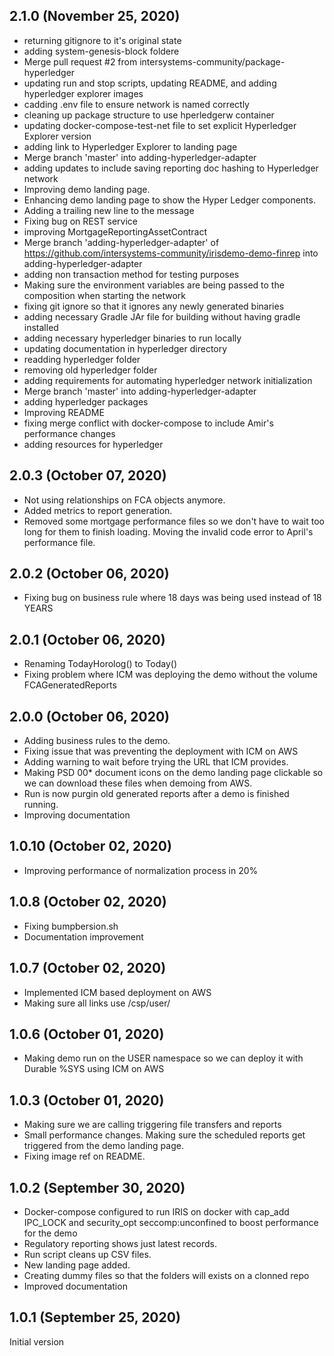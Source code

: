 ## 2.1.0 (November 25, 2020)
  - returning gitignore to it's original state
  - adding system-genesis-block foldere
  - Merge pull request #2 from intersystems-community/package-hyperledger
  - updating run and stop scripts, updating README, and adding hyperledger explorer images
  - cadding .env file to ensure network is named correctly
  - cleaning up package structure to use hperledgerw container
  - updating docker-compose-test-net file to set explicit Hyperledger Explorer version
  - adding link to Hyperledger Explorer to landing page
  - Merge branch 'master' into adding-hyperledger-adapter
  - adding updates to include saving reporting doc hashing to Hyperledger network
  - Improving demo landing page.
  - Enhancing demo landing page to show the Hyper Ledger components.
  - Adding a trailing new line to the message
  - Fixing bug on REST service
  - improving MortgageReportingAssetContract
  - Merge branch 'adding-hyperledger-adapter' of https://github.com/intersystems-community/irisdemo-demo-finrep into adding-hyperledger-adapter
  - adding non transaction method for testing purposes
  - Making sure the environment variables are being passed to the composition when starting the network
  - fixing git ignore so that it ignores any newly generated binaries
  - adding necessary Gradle JAr file for building without having gradle installed
  - adding necessary hyperledger binaries to run locally
  - updating documentation in hyperledger directory
  - readding hyperledger folder
  - removing old hyperledger folder
  - adding requirements for automating hyperledger network initialization
  - Merge branch 'master' into adding-hyperledger-adapter
  - adding hyperledger packages
  - Improving README
  - fixing merge conflict with docker-compose to include Amir's performance changes
  - adding resources for hyperledger

## 2.0.3 (October 07, 2020)
  - Not using relationships on FCA objects anymore. 
  - Added metrics to report generation. 
  - Removed some mortgage performance files so we don't have to wait too long for them to finish loading. Moving the invalid code error to April's performance file.

## 2.0.2 (October 06, 2020)
  - Fixing bug on business rule where 18 days was being used instead of 18 YEARS

## 2.0.1 (October 06, 2020)
  - Renaming TodayHorolog() to Today()
  - Fixing problem where ICM was deploying the demo without the volume FCAGeneratedReports

## 2.0.0 (October 06, 2020)
  - Adding business rules to the demo.
  - Fixing issue that was preventing the deployment with ICM on AWS
  - Adding warning to wait before trying the URL that ICM provides.
  - Making PSD 00* document icons on the demo landing page clickable so we can download these files when demoing from AWS.
  - Run is now purgin old generated reports after a demo is finished running.
  - Improving documentation

## 1.0.10 (October 02, 2020)
  - Improving performance of normalization process in 20% 

## 1.0.8 (October 02, 2020)
  - Fixing bumpbersion.sh
  - Documentation improvement

## 1.0.7 (October 02, 2020)
  - Implemented ICM based deployment on AWS
  - Making sure all links use /csp/user/

## 1.0.6 (October 01, 2020)
  - Making demo run on the USER namespace so we can deploy it with Durable %SYS using ICM on AWS

## 1.0.3 (October 01, 2020)
  - Making sure we are calling triggering file transfers and reports
  - Small performance changes. Making sure the scheduled reports get triggered from the demo landing page.
  - Fixing image ref on README.

## 1.0.2 (September 30, 2020)
  - Docker-compose configured to run IRIS on docker with cap_add IPC_LOCK and security_opt seccomp:unconfined to boost performance for the demo
  - Regulatory reporting shows just latest records. 
  - Run script cleans up CSV files.
  - New landing page added.
  - Creating dummy files so that the folders will exists on a clonned repo
  - Improved documentation

## 1.0.1 (September 25, 2020)

Initial version